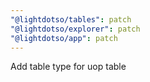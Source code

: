 ```yaml
---
"@lightdotso/tables": patch
"@lightdotso/explorer": patch
"@lightdotso/app": patch
---
```


Add table type for uop table
